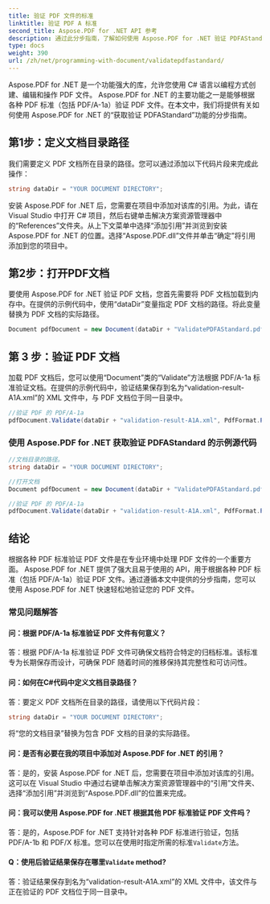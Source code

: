 ```yaml
---
title: 验证 PDF 文件的标准
linktitle: 验证 PDF A 标准
second_title: Aspose.PDF for .NET API 参考
description: 通过此分步指南，了解如何使用 Aspose.PDF for .NET 验证 PDFAStandard 的 PDF 文件。
type: docs
weight: 390
url: /zh/net/programming-with-document/validatepdfastandard/
---
```

Aspose.PDF for .NET 是一个功能强大的库，允许您使用 C# 语言以编程方式创建、编辑和操作 PDF 文件。 Aspose.PDF for .NET 的主要功能之一是能够根据各种 PDF 标准（包括 PDF/A-1a）验证 PDF 文件。在本文中，我们将提供有关如何使用 Aspose.PDF for .NET 的“获取验证 PDFAStandard”功能的分步指南。 

## 第1步：定义文档目录路径

我们需要定义 PDF 文档所在目录的路径。您可以通过添加以下代码片段来完成此操作：

```csharp
string dataDir = "YOUR DOCUMENT DIRECTORY";
```
安装 Aspose.PDF for .NET 后，您需要在项目中添加对该库的引用。为此，请在 Visual Studio 中打开 C# 项目，然后右键单击解决方案资源管理器中的“References”文件夹。从上下文菜单中选择“添加引用”并浏览到安装 Aspose.PDF for .NET 的位置。选择“Aspose.PDF.dll”文件并单击“确定”将引用添加到您的项目中。

## 第2步：打开PDF文档

要使用 Aspose.PDF for .NET 验证 PDF 文档，您首先需要将 PDF 文档加载到内存中。在提供的示例代码中，使用“dataDir”变量指定 PDF 文档的路径。将此变量替换为 PDF 文档的实际路径。

```csharp
Document pdfDocument = new Document(dataDir + "ValidatePDFAStandard.pdf");
```

## 第 3 步：验证 PDF 文档

加载 PDF 文档后，您可以使用“Document”类的“Validate”方法根据 PDF/A-1a 标准验证文档。在提供的示例代码中，验证结果保存到名为“validation-result-A1A.xml”的 XML 文件中，与 PDF 文档位于同一目录中。

```csharp
//验证 PDF 的 PDF/A-1a
pdfDocument.Validate(dataDir + "validation-result-A1A.xml", PdfFormat.PDF_A_1A);
```

### 使用 Aspose.PDF for .NET 获取验证 PDFAStandard 的示例源代码

```csharp
//文档目录的路径。
string dataDir = "YOUR DOCUMENT DIRECTORY";

//打开文档
Document pdfDocument = new Document(dataDir + "ValidatePDFAStandard.pdf");

//验证 PDF 的 PDF/A-1a
pdfDocument.Validate(dataDir + "validation-result-A1A.xml", PdfFormat.PDF_A_1A);
```

## 结论

根据各种 PDF 标准验证 PDF 文件是在专业环境中处理 PDF 文件的一个重要方面。 Aspose.PDF for .NET 提供了强大且易于使用的 API，用于根据各种 PDF 标准（包括 PDF/A-1a）验证 PDF 文件。通过遵循本文中提供的分步指南，您可以使用 Aspose.PDF for .NET 快速轻松地验证您的 PDF 文件。

### 常见问题解答

#### 问：根据 PDF/A-1a 标准验证 PDF 文件有何意义？

答：根据 PDF/A-1a 标准验证 PDF 文件可确保文档符合特定的归档标准。该标准专为长期保存而设计，可确保 PDF 随着时间的推移保持其完整性和可访问性。

#### 问：如何在C#代码中定义文档目录路径？

答：要定义 PDF 文档所在目录的路径，请使用以下代码片段：

```csharp
string dataDir = "YOUR DOCUMENT DIRECTORY";
```

将“您的文档目录”替换为包含 PDF 文档的目录的实际路径。

#### 问：是否有必要在我的项目中添加对 Aspose.PDF for .NET 的引用？

答：是的，安装 Aspose.PDF for .NET 后，您需要在项目中添加对该库的引用。这可以在 Visual Studio 中通过右键单击解决方案资源管理器中的“引用”文件夹、选择“添加引用”并浏览到“Aspose.PDF.dll”的位置来完成。

#### 问：我可以使用 Aspose.PDF for .NET 根据其他 PDF 标准验证 PDF 文件吗？

答：是的，Aspose.PDF for .NET 支持针对各种 PDF 标准进行验证，包括 PDF/A-1b 和 PDF/X 标准。您可以在使用时指定所需的标准`Validate`方法。

#### Q：使用后验证结果保存在哪里`Validate` method?

答：验证结果保存到名为“validation-result-A1A.xml”的 XML 文件中，该文件与正在验证的 PDF 文档位于同一目录中。
